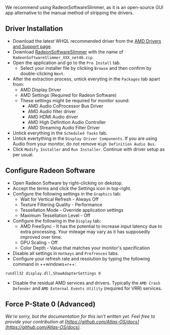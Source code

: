 We recommend using RadeonSoftwareSlimmer, as it is an open-source GUI app alternative to the manual method of stripping the drivers.

## Driver Installation

- Download the latest WHQL recommended driver from the [AMD Drivers and Support page](https://www.amd.com/en/support).
- Download [RadeonSoftwareSlimmer](https://github.com/GSDragoon/RadeonSoftwareSlimmer) with the name of ``RadeonSoftwareSlimmer_XXX_net48.zip``.
- Open the application and go to the ``Pre Install`` tab.
    - Select your installer file by clicking ``Browse`` and then confirm by double-clicking ``Next``.
- After the extraction process, untick everyting in the ``Packages`` tab apart from:
    - AMD Display Driver
    - AMD Settings (Required for Radeon Software)
    - These settings might be required for monitor sound:
        - AMD Audio CoProcessor Bus Driver
        - AMD Audio filter driver
        - AMD HDMI Audio driver
        - AMD High Definition Audio Controller
        - AMD Streaming Audio Filter Driver
- Untick everything in the ``Scheduled Tasks`` tab.
- Untick evertything in the ``Display Driver Components``. If you are using Audio from your monitor, do not remove ``High Definition Audio Bus``.
- Click ``Modify Installer`` and ``Run Installer``. Continue with driver setup as per usual.

## Configure Radeon Software

- Open Radeon Software by right-clicking on dekstop.
- Accept the terms and click the Settings icon in top-right.
- Configure the following settings in the ``Graphics`` tab:
    - Wait for Vertical Refresh - Always Off
    - Texture Filtering Quality - Performance
    - Tessellation Mode - Override application settings
    - Maximum Tessellation Level - Off
- Configure the following in the ``Display`` tab:
    - AMD FreeSync - It has the potential to increase input latency due to extra processing. Your mileage may vary as it has supposedly improved over time.
    - GPU Scaling - Off
    - Color Depth - Value that matches your monitor's specification
- Disable all settings in ``Hotkeys`` and ``Prefrences`` tabs.
- Configure your refresh rate and resolution by typing the following command in ++windows+r++:
```
rundll32 display.dll,ShowAdapterSettings 0
```
- Disable the residual AMD services and drivers. Typically the ``AMD Crash Defender`` and ``AMD External Events Utility`` (required for VRR) services.

## Force P-State 0 (Advanced)

*We're sorry, but the documentation for this isn't written yet. Feel free to provide your contribution at [https://github.com/Atlas-OS/docs](https://github.com/Atlas-OS/docs).*
